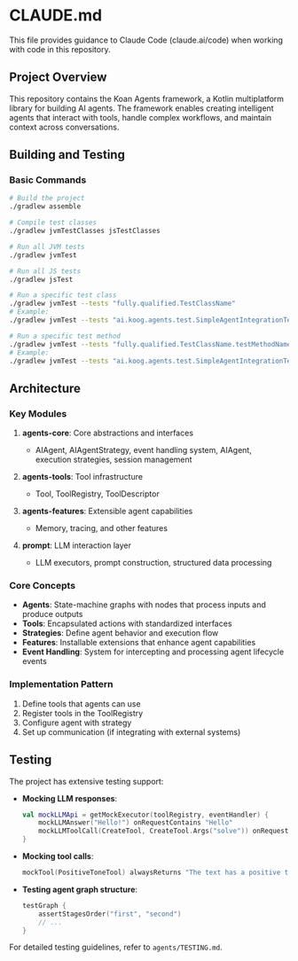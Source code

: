 # CLAUDE.md

This file provides guidance to Claude Code (claude.ai/code) when working with code in this repository.

## Project Overview

This repository contains the Koan Agents framework, a Kotlin multiplatform library for building AI agents. The framework enables creating intelligent agents that interact with tools, handle complex workflows, and maintain context across conversations.

## Building and Testing

### Basic Commands

```bash
# Build the project
./gradlew assemble

# Compile test classes
./gradlew jvmTestClasses jsTestClasses

# Run all JVM tests
./gradlew jvmTest

# Run all JS tests
./gradlew jsTest

# Run a specific test class
./gradlew jvmTest --tests "fully.qualified.TestClassName"
# Example:
./gradlew jvmTest --tests "ai.koog.agents.test.SimpleAgentIntegrationTest"

# Run a specific test method
./gradlew jvmTest --tests "fully.qualified.TestClassName.testMethodName"
# Example:
./gradlew jvmTest --tests "ai.koog.agents.test.SimpleAgentIntegrationTest.simpleChatAgent should call default tools"
```

## Architecture

### Key Modules

1. **agents-core**: Core abstractions and interfaces
   - AIAgent, AIAgentStrategy, event handling system, AIAgent, execution strategies, session management

2. **agents-tools**: Tool infrastructure
   - Tool, ToolRegistry, ToolDescriptor

3. **agents-features**: Extensible agent capabilities
   - Memory, tracing, and other features 

4. **prompt**: LLM interaction layer
   - LLM executors, prompt construction, structured data processing

### Core Concepts

- **Agents**: State-machine graphs with nodes that process inputs and produce outputs
- **Tools**: Encapsulated actions with standardized interfaces
- **Strategies**: Define agent behavior and execution flow
- **Features**: Installable extensions that enhance agent capabilities
- **Event Handling**: System for intercepting and processing agent lifecycle events

### Implementation Pattern

1. Define tools that agents can use
2. Register tools in the ToolRegistry
3. Configure agent with strategy
4. Set up communication (if integrating with external systems)

## Testing

The project has extensive testing support:

- **Mocking LLM responses**:
  ```kotlin
  val mockLLMApi = getMockExecutor(toolRegistry, eventHandler) {
      mockLLMAnswer("Hello!") onRequestContains "Hello"
      mockLLMToolCall(CreateTool, CreateTool.Args("solve")) onRequestEquals "Solve task"
  }
  ```

- **Mocking tool calls**:
  ```kotlin
  mockTool(PositiveToneTool) alwaysReturns "The text has a positive tone."
  ```

- **Testing agent graph structure**:
  ```kotlin
  testGraph {
      assertStagesOrder("first", "second")
      // ...
  }
  ```

For detailed testing guidelines, refer to `agents/TESTING.md`.